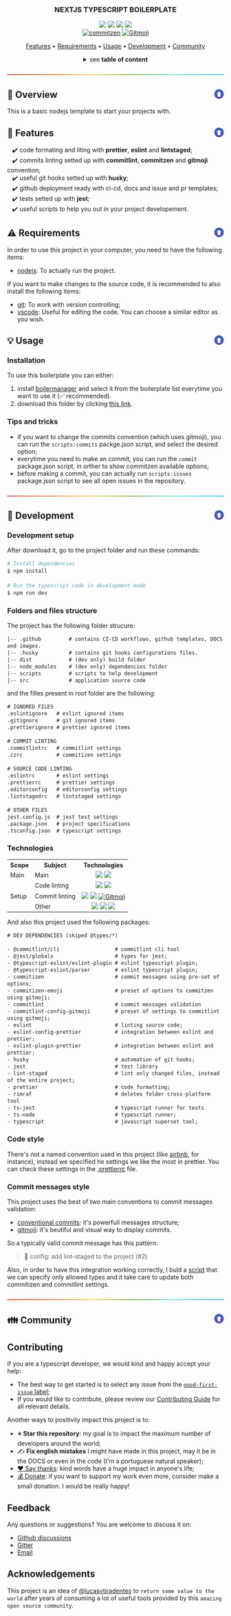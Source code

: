 <a name="TOC"></a>

<H3 align="center">
  NEXTJS TYPESCRIPT BOILERPLATE
</H1>

<div align="center">
  <a href=""><img src="https://img.shields.io/badge/made%20with-node-1f425f?logo=node.js&.svg" /></a>
  <a href="https://www.typescriptlang.org/"><img src="https://badgen.net/badge/icon/typescript?icon=typescript&label"></a>
  <a href="https://git-scm.com/"><img src="https://badgen.net/badge/icon/git?icon=git&label"></a>
  <a href="https://github.com/"><img src="https://badgen.net/badge/icon/github?icon=github&label"></a>
  <br>
  <a href="https://github.com/commitizen/cz-cli"><img src="https://img.shields.io/badge/commitizen-friendly-brightgreen.svg?style=flat-square" alt="commitzen" /></a>
  <a href="https://gitmoji.dev"><img src="https://img.shields.io/badge/gitmoji-%20😜%20😍-FFDD67.svg?style=flat-square" alt="Gitmoji" /></a>
</div>

<p align="center">
  <a href="#dart-features">Features</a> • <a href="#warning-requirements">Requirements</a> • <a href="#bulb-usage">Usage</a> • <a href="#wrench-development">Development</a> • <a href="#family-community">Community</a>
</p>

<details>
  <summary align="center"><span>see <b>table of content</b></span></summary>
  <p align="center">
    <ul>
      <li><a href="#dart-features">Features</a></li>
      <li><a href="#warning-requirements">Requirements</a></li>
      <li>
        <a href="#bulb-usage">Usage</a>
        <ul>
          <li><a href="#installation">Installation</a></li>
          <li><a href="#tips-and-tricks">Tips and tricks</a></li>
        </ul>
      </li>
      <li>
        <a href="#wrench-development">Development</a>
        <ul>
          <li><a href="#development-setup">Development setup</a></li>
          <li><a href="#folders-and-files-structure">Folders and files structure</a></li>
          <li><a href="#used-technologies">Used technologies</a></li>
          <li><a href="#code-style">Code style</a></li>
          <li><a href="#commit-messages-style">Commit messages style</a></li>
          <li><a href="#tests">Tests</a></li>
        </ul>
      </li>
      <li>
        <a href="#family-community">Community</a>
        <ul>
          <li><a href="#contributing">Contributing</a></li>
          <li><a href="#feedback">Feedback</a></li>
          <li><a href="#acknowledgements">Acknowledgements</a></li>
        </ul>
      </li>
    </ul>
  </p>
</details>

<a href="#"><img src="./images/divider.png" /></a>

## :trumpet: Overview<a href="#TOC"><img align="right" src="./images/up_arrow.png" width="22"></a>

This is a basic nodejs template to start your projects with.

## :dart: Features<a href="#TOC"><img align="right" src="./images/up_arrow.png" width="22"></a>

&nbsp;&nbsp;&nbsp;✔️ code formating and liting with **prettier**, **eslint** and **lintstaged**;<br>
&nbsp;&nbsp;&nbsp;✔️ commits linting setted up with **commitlint**, **commitzen** and **gitmoji** convention;<br>
&nbsp;&nbsp;&nbsp;✔️ useful git hooks setted up with **husky**;<br>
&nbsp;&nbsp;&nbsp;✔️ github deployment ready with ci-cd, docs and issue and pr templates;<br>
&nbsp;&nbsp;&nbsp;✔️ tests setted up with **jest**;<br>
&nbsp;&nbsp;&nbsp;✔️ useful scripts to help you out in your project developement.<br>

## :warning: Requirements<a href="#TOC"><img align="right" src="./images/up_arrow.png" width="22"></a>

In order to use this project in your computer, you need to have the following items:

- [nodejs](https://nodejs.org/en/): To actually run the project.

If you want to make changes to the source code, it is recommended to also install the following items:

- [git](https://git-scm.com/): To work with version controlling;
- [vscode](https://code.visualstudio.com/): Useful for editing the code. You can choose a similar editor as you wish.

## :bulb: Usage<a href="#TOC"><img align="right" src="./images/up_arrow.png" width="22"></a>

### Installation

To use this boilerplate you can either:

1. install [boilermanager](https://github.com/ts-boilerplate-land/boilermanager) and select it from the boilerplate list everytime you want to use it (✅ recommended).
2. download this folder by clicking [this link](https://download-directory.github.io/?url=https://github.com/ts-boilerplate-land/ts-boilerplates/tree/master/backend-projects/express-react-boilerplate).

### Tips and tricks

- if you want to change the commits convention (which uses gitmoji), you can run the `scripts:commits` packge.json script, and select the desired option;
- everytime you need to make an commit, you can run the `commit` package.json script, in orther to show commitzen available options;
- before making a commit, you can actually run `scripts:issues` package.json script to see all open issues in the repository.

<a href="#"><img src="./images/divider.png" /></a>

## :wrench: Development<a href="#TOC"><img align="right" src="./images/up_arrow.png" width="22"></a>

### Development setup

After download it, go to the project folder and run these commands:

```bash
# Install dependencies
$ npm install

# Run the typescript code in development mode
$ npm run dev
```


### Folders and files structure

The project has the following folder strucure:

```plain
|-- .github         # contains CI-CD workflows, github templates, DOCS and images.
|-- .husky          # contains git hooks configurations files.
|-- dist            # (dev only) build folder
|-- node_modules    # (dev only) dependencies folder
|-- scripts         # scripts to help development
|-- src             # application source code
```

and the filles present in root folder are the following:

```plain
# IGNORED FILES
.eslintignore   # eslint ignored items
.gitignore      # git ignored items
.prettierignore # prettier ignored items

# COMMIT LINTING
.commitlintrc   # commitlint settings
.czrc           # commitizen settings

# SOURCE CODE LINTING
.eslintrc       # eslint settings
.prettierrc     # prettier settings
.editorconfig   # editorconfig settings
.lintstagedrc   # lintstaged settings

# OTHER FILES
jest.config.js  # jest test settings
.package.json   # project specifications
.tsconfig.json  # typescript settings
```

### Technologies

<div align="center">
  <table>
    <tr>
      <th>Scope</th>
      <th>Subject</th>
      <th>Technologies</th>
    </tr>
    <tr>
      <td rowspan="1">Main</td>
      <td>Main</td>
      <td align="center">
        <a href="https://nodejs.org/"><img src="https://img.shields.io/badge/Node.js-339933?logo=nodedotjs&logoColor=white"></a>
        <a href="https://www.typescriptlang.org/"><img src="https://img.shields.io/badge/TypeScript-007ACC?logo=typescript&logoColor=white"></a>
      </td>
    </tr>
    <tr>
      <td rowspan="3">Setup</td>
      <td>Code linting</td>
      <td align="center">
        <a href="https://github.com/prettier/prettier"><img src="https://img.shields.io/badge/prettier-1A2C34?logo=prettier&logoColor=F7BA3E"></a>
        <a href="https://github.com/eslint/eslint"><img src="https://img.shields.io/badge/eslint-3A33D1?logo=eslint&logoColor=white"></a>
      </td>
    </tr>
    <tr>
      <!-- <td rowspan="2">Setup</td> -->
      <td>Commit linting</td>
      <td align="center">
      <a target="_blank" href="https://github.com/conventional-changelog/commitlint"><img src="https://img.shields.io/badge/commitlint-red?logo=commitlint&logoColor=white"></a>
      <a target="_blank" href="https://github.com/commitizen/cz-cli"><img src="https://img.shields.io/badge/commitizen-pink?logo=conventionalcommits&logoColor=white"></a>
      <a href="https://gitmoji.dev"><img
    src="https://img.shields.io/badge/gitmoji-%20😜%20😍-FFDD67.svg?style=flat-square"
    alt="Gitmoji"/></a>
      </td>
    </tr>
    <tr>
      <!-- <td rowspan="2">Setup</td> -->
      <td>Other</td>
      <td align="center">
        <a href="https://editorconfig.org/"><img src="https://img.shields.io/badge/Editor%20Config-E0EFEF?logo=editorconfig&logoColor=000"></a>
        <a target="_blank" href="https://github.com/typicode/husky"><img src="https://img.shields.io/badge/🐶%20husky-green?logo=husky&logoColor=white"></a>
        <a target="_blank" href="https://github.com/okonet/lint-staged"><img src="https://img.shields.io/badge/🚫%20lint%20staged-yellow?&logoColor=white"></a>
      </td>
    </tr>
  </table>
</div>

And also this project used the following packages:

```plain
# DEV DEPENDENCIES (skiped @types/*)

- @commitlint/cli                  # commitlint cli tool
- @jest/globals                    # types for jest;
- @typescript-eslint/eslint-plugin # eslint typescript plugin;
- @typescript-eslint/parser        # eslint typescript plugin;
- commitizen                       # commit messages using pre-set of options;
- commitizen-emoji                 # preset of options to commitzen using gitmoji;
- commitlint                       # commit messages validation
- commitlint-config-gitmoji        # preset of settings to commitlint using gitmoji;
- eslint                           # linting source code;
- eslint-config-prettier           # integration between eslint and prettier;
- eslint-plugin-prettier           # integration between eslint and prettier;
- husky                            # automation of git hooks;
- jest                             # test library
- lint-staged                      # lint only changed files, instead of the entire project;
- prettier                         # code formatting;
- rimraf                           # deletes folder cross-platform tool
- ts-jest                          # typescript runner for tests
- ts-node                          # typescript runner;
- typescript                       # javascript superset tool;
```

### Code style

There's not a named convention used in this project (like [airbnb](https://github.com/airbnb/javascript), for instance), instead we specified he settings we like the most in prettier. You can check these settings in the [.prettierrc](../.prettierrc) file.

### Commit messages style

This project uses the best of two main conventions to commit messages validation:

- [conventional commits](https://www.conventionalcommits.org/en/v1.0.0/): it's powerfull messages structure;
- [gitmoji](https://gitmoji.dev/): it's beutiful and visual way to display commits.

So a typically valid commit message has this pattern:

> 🔧 config: add lint-staged to the project (#2)

Also, in order to have this integration working correctly, I buld a [script](../scripts/update-commits-configs.ts) that we can specify only allowed types and it take care to update both commitizen and commitlint settings.

<a href="#"><img src="./images/divider.png" /></a>

## :family: Community<a href="#TOC"><img align="right" src="./images/up_arrow.png" width="22"></a>

## Contributing

If you are a typescript developer, we would kind and happy accept your help:

- The best way to get started is to select any issue from the [`good-first-issue` label](https://github.com/ts-boilerplate-land/ts-boilerplates/labels/good%20first%20issue);
- If you would like to contribute, please review our [Contributing Guide](./CONTRIBUTING.md) for all relevant details.

Another ways to positivily impact this project is to:

- **:star: Star this repository**: my goal is to impact the maximum number of developers around the world;
- ✍️ **Fix english mistakes** I might have made in this project, may it be in the DOCS or even in the code (I'm a portuguese natural speaker);
- [:heart: Say thanks](https://saythanks.io/to/lucasvtiradentes): kind words have a huge impact in anyone's life;
- [💰 Donate](https://github.com/lucasvtiradentes): if you want to support my work even more, consider make a small donation. I would be really happy!

## Feedback

Any questions or suggestions? You are welcome to discuss it on:

- [Github discussions](https://github.com/ts-boilerplate-land/boilermanager/discussions)
- [Gitter](https://gitter.im/ts_boilerplate_land/community)
- [Email](mailto:lucasvtiradentes@gmail.com)

## Acknowledgements

This project is an idea of [@lucasvtiradentes](https://github.com/lucasvtiradentes) to `return some value to the world` after years of consuming a lot of useful tools provided by this `amazing open source community`.
